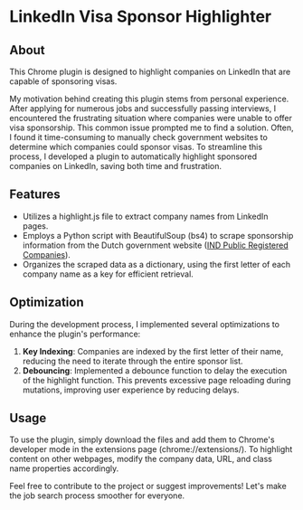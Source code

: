 # LinkedIn Visa Sponsor Highlighter

## About
This Chrome plugin is designed to highlight companies on LinkedIn that are capable of sponsoring visas. 

My motivation behind creating this plugin stems from personal experience. After applying for numerous jobs and successfully passing interviews, I encountered the frustrating situation where companies were unable to offer visa sponsorship. This common issue prompted me to find a solution. Often, I found it time-consuming to manually check government websites to determine which companies could sponsor visas. To streamline this process, I developed a plugin to automatically highlight sponsored companies on LinkedIn, saving both time and frustration.

## Features
- Utilizes a highlight.js file to extract company names from LinkedIn pages.
- Employs a Python script with BeautifulSoup (bs4) to scrape sponsorship information from the Dutch government website ([IND Public Registered Companies](https://ind.nl/en/public-register-recognised-sponsors/public-register-regular-labour-and-highly-skilled-migrants)).
- Organizes the scraped data as a dictionary, using the first letter of each company name as a key for efficient retrieval.

## Optimization
During the development process, I implemented several optimizations to enhance the plugin's performance:
1. **Key Indexing**: Companies are indexed by the first letter of their name, reducing the need to iterate through the entire sponsor list.
2. **Debouncing**: Implemented a debounce function to delay the execution of the highlight function. This prevents excessive page reloading during mutations, improving user experience by reducing delays.

## Usage
To use the plugin, simply download the files and add them to Chrome's developer mode in the extensions page (chrome://extensions/). To highlight content on other webpages, modify the company data, URL, and class name properties accordingly.

Feel free to contribute to the project or suggest improvements! Let's make the job search process smoother for everyone.